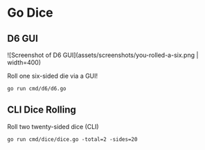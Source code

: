 # Go Dice

## D6 GUI

![Screenshot of D6 GUI](assets/screenshots/you-rolled-a-six.png | width=400)

Roll one six-sided die via a GUI!

```
go run cmd/d6/d6.go
```

## CLI Dice Rolling

Roll two twenty-sided dice (CLI)

```
go run cmd/dice/dice.go -total=2 -sides=20
```

